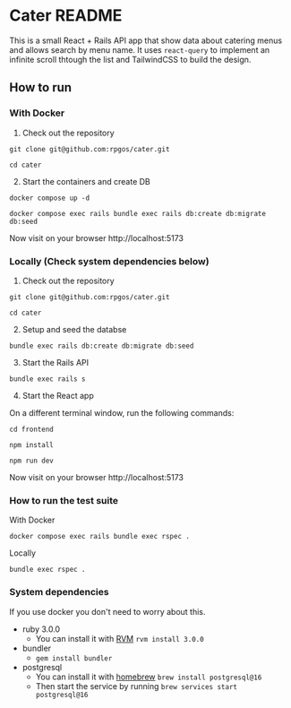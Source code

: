 # Cater README

This is a small React + Rails API app that show data about catering menus and allows search by menu name. It uses `react-query` to implement an infinite scroll thtough the list and TailwindCSS to build the design.


## How to run
### With Docker
1. Check out the repository

`git clone git@github.com:rpgos/cater.git`

`cd cater`

2. Start the containers and create DB

`docker compose up -d`

`docker compose exec rails bundle exec rails db:create db:migrate db:seed`

Now visit on your browser http://localhost:5173

### Locally (Check system dependencies below)
1. Check out the repository

`git clone git@github.com:rpgos/cater.git`

`cd cater`

2. Setup and seed the databse

`bundle exec rails db:create db:migrate db:seed`

3. Start the Rails API

`bundle exec rails s`

4. Start the React app

On a different terminal window, run the following commands:

`cd frontend`

`npm install`

`npm run dev`

Now visit on your browser http://localhost:5173

### How to run the test suite

With Docker
    
    docker compose exec rails bundle exec rspec .

Locally

    bundle exec rspec .


### System dependencies

If you use docker you don't need to worry about this.

* ruby 3.0.0
    * You can install it with [RVM](https://rvm.io/) `rvm install 3.0.0`
* bundler
    * `gem install bundler`
* postgresql
    * You can install it with [homebrew](https://brew.sh/) `brew install postgresql@16`
    * Then start the service by running `brew services start postgresql@16`
